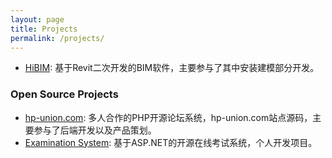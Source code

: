 ```yaml
---
layout: page
title: Projects
permalink: /projects/
---
```


- [HiBIM](http://hibim.pinming.cn/): 基于Revit二次开发的BIM软件，主要参与了其中安装建模部分开发。

### Open Source Projects

- [hp-union.com](https://github.com/gentlespoon/hp-union.com): 多人合作的PHP开源论坛系统，hp-union.com站点源码，主要参与了后端开发以及产品策划。
- [Examination System](https://github.com/ghosind/ExamSystem): 基于ASP.NET的开源在线考试系统，个人开发项目。

